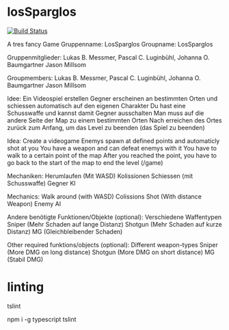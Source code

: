 # losSparglos
[![Build Status](https://travis-ci.org/SpargelPlays/losSparglos.svg?branch=master)](https://travis-ci.org/SpargelPlays/losSparglos)

A tres fancy Game
Gruppenname: LosSparglos
Groupname: LosSparglos

Gruppenmitglieder:	Lukas B. Messmer, 
					Pascal C. Luginbühl, 
					Johanna O. Baumgartner
					Jason Millsom
					
Groupmembers:		Lukas B. Messmer, 
					Pascal C. Luginbühl, 
					Johanna O. Baumgartner
					Jason Millsom			
					
Idee:
Ein Videospiel erstellen
Gegner erscheinen an bestimmten Orten und schiessen automatisch auf den eigenen Charakter
Du hast eine Schusswaffe und kannst damit Gegner ausschalten
Man muss auf die andere Seite der Map zu einem bestimmten Orten
Nach erreichen des Ortes zurück zum Anfang, um das Level zu beenden (das Spiel zu beenden)

Idea:
Create a videogame
Enemys spawn at defined points and automaticly shot at you
You have a weapon and can defeat enemys with it
You have to walk to a certain point of the map
After you reached the point, you have to go back to the start of the map to end the level (/game)


Mechaniken:
Herumlaufen (Mit WASD)
Kolissionen
Schiessen (mit Schusswaffe)
Gegner KI

Mechanics:
Walk around (with WASD)
Colissions
Shot (With distance Weapon)
Enemy AI

Andere benötigte Funktionen/Objekte (optional):
Verschiedene Waffentypen
	Sniper (Mehr Schaden auf lange Distanz)
	Shotgun (Mehr Schaden auf kurze Distanz)
	MG (Gleichbleibender Schaden)


Other required funktions/objects (optional):
Different weapon-types
	Sniper (More DMG on long distance)
	Shotgun (More DMG on short distance)
	MG (Stabil DMG)




					
# linting
tslint


npm i -g typescript tslint
